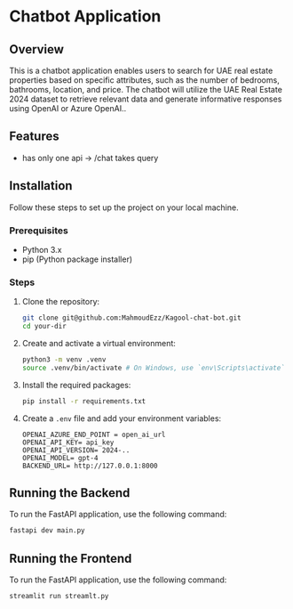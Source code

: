 # Chatbot Application

## Overview

This is a chatbot application enables users to search for UAE
real estate properties based on specific attributes, such as the number of bedrooms,
bathrooms, location, and price. The chatbot will utilize the UAE Real Estate 2024 dataset to
retrieve relevant data and generate informative responses using OpenAI or Azure OpenAI..

## Features

- has only one api -> /chat takes query

## Installation

Follow these steps to set up the project on your local machine.

### Prerequisites

- Python 3.x
- pip (Python package installer)

### Steps

1. Clone the repository:

    ```bash
    git clone git@github.com:MahmoudEzz/Kagool-chat-bot.git
    cd your-dir
    ```

2. Create and activate a virtual environment:

    ```bash
    python3 -m venv .venv
    source .venv/bin/activate # On Windows, use `env\Scripts\activate`
    ```

3. Install the required packages:

    ```bash
    pip install -r requirements.txt
    ```

4. Create a `.env` file and add your environment variables:

    ```plaintext
    OPENAI_AZURE_END_POINT = open_ai_url
    OPENAI_API_KEY= api_key
    OPENAI_API_VERSION= 2024-..
    OPENAI_MODEL= gpt-4
    BACKEND_URL= http://127.0.0.1:8000 
    ```

## Running the Backend

To run the FastAPI application, use the following command:

```bash
fastapi dev main.py
```
## Running the Frontend

To run the FastAPI application, use the following command:

```bash
streamlit run streamlt.py
```
